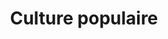 ---
title: Culture populaire
longTitle: 'Culture populaire'
tags:
- gccommon
french:
- "[[Popular culture]]"
---